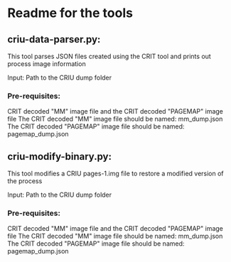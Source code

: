 <h1>Readme for the tools</h1> 

<h2>criu-data-parser.py:</h2>

This tool parses JSON files created using the CRIT tool and prints out process image information

Input: Path to the CRIU dump folder

<h3>Pre-requisites:</h3> 

CRIT decoded "MM" image file and the CRIT decoded "PAGEMAP" image file
The CRIT decoded "MM" image file should be named: mm_dump.json
The CRIT decoded "PAGEMAP" image file should be named: pagemap_dump.json

<h2>criu-modify-binary.py:</h2>
This tool modifies a CRIU pages-1.img file to restore a modified version of the process

Input: Path to the CRIU dump folder

<h3>Pre-requisites:</h3> 

CRIT decoded "MM" image file and the CRIT decoded "PAGEMAP" image file
The CRIT decoded "MM" image file should be named: mm_dump.json
The CRIT decoded "PAGEMAP" image file should be named: pagemap_dump.json

